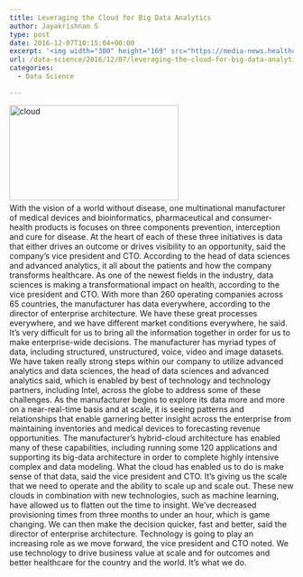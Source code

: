 ```yaml
---
title: Leveraging the Cloud for Big Data Analytics
author: Jayakrishnan S
type: post
date: 2016-12-07T10:15:04+00:00
excerpt: '<img width="300" height="169" src="https://media-news.healthcareguys.com/wp-content/uploads/2016/12/Leveraging_1481105706-300x169.png" class="attachment-medium size-medium wp-post-image" alt="cloud" style="display: block; margin-bottom: 5px; clear:both;max-width: 100%;" srcset="https://media-news.healthcareguys.com/wp-content/uploads/2016/12/Leveraging_1481105706-300x169.png 300w, https://media-news.healthcareguys.com/wp-content/uploads/2016/12/Leveraging_1481105706-100x56.png 100w, https://media-news.healthcareguys.com/wp-content/uploads/2016/12/Leveraging_1481105706.png 712w" sizes="(max-width: 300px) 100vw, 300px" />With the vision of a world without disease, one multinational manufacturer of medical devices and bioinformatics, pharmaceutical and consumer-health products is focuses on three components a�� prevention, interception and cure for disease. a�?At the heart of each of these three initiatives is data that either drives an outcome or drives visibility to an opportunity,a�? said the companya��s vice president and CTO. According to the head of data sciences and advanced analytics, ita��s all about the patients and how the company transforms healthcare. As one of the newest fields in the industry, data sciences is making a transformational impact on health, according to the vice president and CTO. With more than 260 operating companies across 65 countries, the manufacturer has data everywhere, according to the director of enterprise architecture. a�?We have these great processes everywhere, and we have different market conditions everywhere,a�? he said. a�?Ita��s very difficult for us to bring all the information together in order for us to make enterprise-wide decisions.a�? The manufacturer has myriad types of data, including structured, unstructured, voice, video and image datasets. a�?We have taken really strong steps within our company to utilize advanced analytics and data sciences,a�? the head of data sciences and advanced analytics said, which is enabled by best of technology and technology partners, including Intel, across the globe to address some of these challenges. As the manufacturer begins to explore its data more and more on a near-real-time basis and at scale, it is seeing patterns and relationships that enable garnering better insight across the enterprise a�� from maintaining inventories and medical devices to forecasting revenue opportunities. The manufacturera��s hybrid-cloud architecture has enabled many of these capabilities, including running some 120 applications and supporting its big-data architecture in order to complete highly intensive complex and data modeling. a�?What the cloud has enabled us to do is make sense of that data,a�? said the vice president and CTO. a�?Ita��s giving us the scale that we need to operate and the ability to scale up and scale out. These new clouds in combination with new technologies, such as machine learning, have allowed us to flatten out the time to insight. Wea��ve decreased provisioning times from three months to under an hour, which is game changing.a�? a�?We can then make the decision quicker, fast and better,a�? said the director of enterprise architecture. a�?Technology is going to play an increasing role as we move forward,a�? the vice president and CTO noted. a�?We use technology to drive business value at scale and for outcomes and better healthcare for the country and the world. Ita��s what we do.a�? '
url: /data-science/2016/12/07/leveraging-the-cloud-for-big-data-analytics/
categories:
  - Data Science

---
```

<img width="300" height="169" src="https://media-news.healthcareguys.com/wp-content/uploads/2016/12/Leveraging_1481105706-300x169.png" class="attachment-medium size-medium wp-post-image" alt="cloud" style="display: block; margin-bottom: 5px; clear:both;max-width: 100%;" srcset="https://media-news.healthcareguys.com/wp-content/uploads/2016/12/Leveraging_1481105706-300x169.png 300w, https://media-news.healthcareguys.com/wp-content/uploads/2016/12/Leveraging_1481105706-100x56.png 100w, https://media-news.healthcareguys.com/wp-content/uploads/2016/12/Leveraging_1481105706.png 712w" sizes="(max-width: 300px) 100vw, 300px" />With the vision of a world without disease, one multinational manufacturer of medical devices and bioinformatics, pharmaceutical and consumer-health products is focuses on three components prevention, interception and cure for disease. At the heart of each of these three initiatives is data that either drives an outcome or drives visibility to an opportunity, said the company&#8217;s vice president and CTO. According to the head of data sciences and advanced analytics, it all about the patients and how the company transforms healthcare. As one of the newest fields in the industry, data sciences is making a transformational impact on health, according to the vice president and CTO. With more than 260 operating companies across 65 countries, the manufacturer has data everywhere, according to the director of enterprise architecture. We have these great processes everywhere, and we have different market conditions everywhere, he said. It&#8217;s very difficult for us to bring all the information together in order for us to make enterprise-wide decisions. The manufacturer has myriad types of data, including structured, unstructured, voice, video and image datasets. We have taken really strong steps within our company to utilize advanced analytics and data sciences, the head of data sciences and advanced analytics said, which is enabled by best of technology and technology partners, including Intel, across the globe to address some of these challenges. As the manufacturer begins to explore its data more and more on a near-real-time basis and at scale, it is seeing patterns and relationships that enable garnering better insight across the enterprise from maintaining inventories and medical devices to forecasting revenue opportunities. The manufacturer&#8217;s hybrid-cloud architecture has enabled many of these capabilities, including running some 120 applications and supporting its big-data architecture in order to complete highly intensive complex and data modeling. What the cloud has enabled us to do is make sense of that data, said the vice president and CTO. It&#8217;s giving us the scale that we need to operate and the ability to scale up and scale out. These new clouds in combination with new technologies, such as machine learning, have allowed us to flatten out the time to insight. We&#8217;ve decreased provisioning times from three months to under an hour, which is game changing. We can then make the decision quicker, fast and better, said the director of enterprise architecture. Technology is going to play an increasing role as we move forward, the vice president and CTO noted. We use technology to drive business value at scale and for outcomes and better healthcare for the country and the world. It&#8217;s what we do.